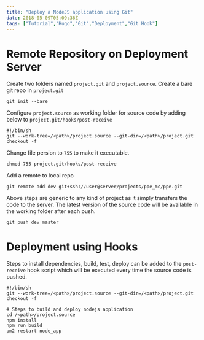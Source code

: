 ```yaml
---
title: "Deploy a NodeJS application using Git"
date: 2018-05-09T05:09:36Z
tags: ["Tutorial","Hugo","Git","Deployment","Git Hook"]
---
```


# Remote Repository on Deployment Server

Create two folders named `project.git` and `project.source`. Create a bare git repo in `project.git`
```
git init --bare
```

Configure `project.source` as working folder for source code by adding below to `project.git/hooks/post-receive`
```
#!/bin/sh
git --work-tree=/<path>/project.source --git-dir=/<path>/project.git checkout -f
```

Change file persion to `755` to make it executable.
```
chmod 755 project.git/hooks/post-receive
```

Add a remote to local repo
```
git remote add dev git+ssh://user@server/projects/ppe_mc/ppe.git
```

Above steps are generic to any kind of project as it simply transfers the code to the server. The latest version of the source code will be available in the working folder after each push.
```
git push dev master
```

# Deployment using Hooks
Steps to install dependencies, build, test, deploy can be added to the `post-receive` hook script which will be executed every time the source code is pushed.

```
#!/bin/sh
git --work-tree=/<path>/project.source --git-dir=/<path>/project.git checkout -f

# Steps to build and deploy nodejs application
cd /<path>/project.source
npm install
npm run build
pm2 restart node_app
```
